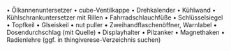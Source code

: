 • Ölkannenuntersetzer
• cube-Ventilkappe
• Drehkalender
• Kühlwand
• Kühlschrankuntersetzer mit Rillen
• Fahrradschlauchfüße
• Schlüsselsiegel
• Topfkeil
• Glseiskeil
• nut puller
• Zweihandflaschenöffner, Warnlabel
• Dosendurchschlag (mit Quelle)
• Displayhalter
• Pilzanker
• Magnethaken
• Radienlehre (ggf. in thingiverese-Verzeichnis suchen)
